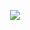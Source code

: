 <p align="center"> 
  <img src="https://github.com/user-attachments/assets/b2f91910-ada3-48b9-b4a2-c9c0b5a4eb09">
</p>
